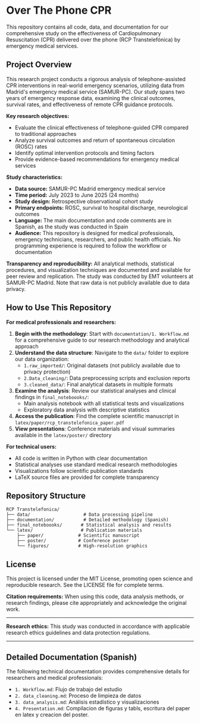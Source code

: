 # Over The Phone CPR

This repository contains all code, data, and documentation for our comprehensive study on the effectiveness of Cardiopulmonary Resuscitation (CPR) delivered over the phone (RCP Transtelefónica) by emergency medical services.

## Project Overview

This research project conducts a rigorous analysis of telephone-assisted CPR interventions in real-world emergency scenarios, utilizing data from Madrid's emergency medical service (SAMUR-PC). Our study spans two years of emergency response data, examining the clinical outcomes, survival rates, and effectiveness of remote CPR guidance protocols.

**Key research objectives:**
- Evaluate the clinical effectiveness of telephone-guided CPR compared to traditional approaches
- Analyze survival outcomes and return of spontaneous circulation (ROSC) rates
- Identify optimal intervention protocols and timing factors
- Provide evidence-based recommendations for emergency medical services

**Study characteristics:**
- **Data source:** SAMUR-PC Madrid emergency medical service
- **Time period:** July 2023 to June 2025 (24 months)
- **Study design:** Retrospective observational cohort study
- **Primary endpoints:** ROSC, survival to hospital discharge, neurological outcomes
- **Language:** The main documentation and code comments are in Spanish, as the study was conducted in Spain
- **Audience:** This repository is designed for medical professionals, emergency technicians, researchers, and public health officials. No programming experience is required to follow the workflow or documentation

**Transparency and reproducibility:** All analytical methods, statistical procedures, and visualization techniques are documented and available for peer review and replication. The study was conducted by EMT volunteers at SAMUR-PC Madrid. Note that raw data is not publicly available due to data privacy.

## How to Use This Repository

**For medical professionals and researchers:**

1. **Begin with the methodology**: Start with `documentation/1. Workflow.md` for a comprehensive guide to our research methodology and analytical approach
2. **Understand the data structure**: Navigate to the `data/` folder to explore our data organization:
   - `1.raw_imported/`: Original datasets (not publicly available due to privacy protection)
   - `2.Data_cleaning/`: Data preprocessing scripts and exclusion reports
   - `3.cleaned_data/`: Final analytical datasets in multiple formats
3. **Examine the analysis**: Review our statistical analyses and clinical findings in `final_noteboooks/`:
   - Main analysis notebook with all statistical tests and visualizations
   - Exploratory data analysis with descriptive statistics
4. **Access the publication**: Find the complete scientific manuscript in `latex/paper/rcp_transtelefonica_paper.pdf`
5. **View presentations**: Conference materials and visual summaries available in the `latex/poster/` directory

**For technical users:**
- All code is written in Python with clear documentation
- Statistical analyses use standard medical research methodologies
- Visualizations follow scientific publication standards
- LaTeX source files are provided for complete transparency

## Repository Structure

```
RCP Transtelefonica/
├── data/                    # Data processing pipeline
├── documentation/           # Detailed methodology (Spanish)
├── final_noteboooks/       # Statistical analysis and results
└── latex/                  # Publication materials
    ├── paper/             # Scientific manuscript
    ├── poster/            # Conference poster
    └── figures/           # High-resolution graphics

```

## License

This project is licensed under the MIT License, promoting open science and reproducible research. See the LICENSE file for complete terms.

**Citation requirements:** When using this code, data analysis methods, or research findings, please cite appropriately and acknowledge the original work.

---

**Research ethics:** This study was conducted in accordance with applicable research ethics guidelines and data protection regulations.

---

## Detailed Documentation (Spanish)

The following technical documentation provides comprehensive details for researchers and medical professionals:
- `1. Workflow.md`: Flujo de trabajo del estudio
- `2. data_cleaning.md`: Proceso de limpieza de datos
- `3. data_analysis.md`: Análisis estadístico y visualizaciones
- `4. Presentation.md`: Compilacion de figuras y tabls, escritura del paper en latex y creacion del poster.


